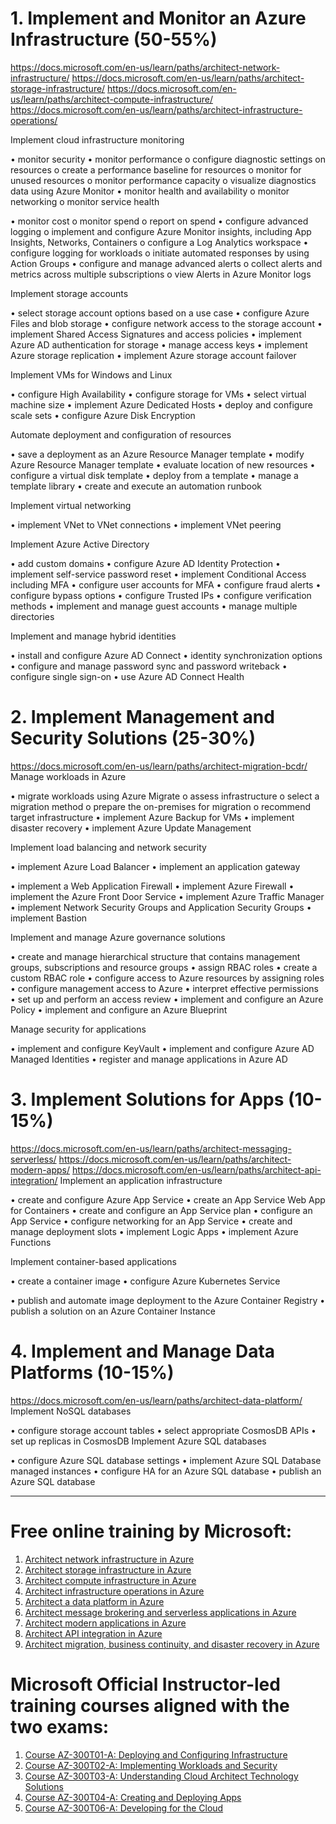 
# 1. Implement and Monitor an Azure Infrastructure (50-55%)
https://docs.microsoft.com/en-us/learn/paths/architect-network-infrastructure/
https://docs.microsoft.com/en-us/learn/paths/architect-storage-infrastructure/
https://docs.microsoft.com/en-us/learn/paths/architect-compute-infrastructure/
https://docs.microsoft.com/en-us/learn/paths/architect-infrastructure-operations/



Implement cloud infrastructure monitoring

•	monitor security
•	monitor performance
o	configure diagnostic settings on resources
o	create a performance baseline for resources
o	monitor for unused resources
o	monitor performance capacity
o	visualize diagnostics data using Azure Monitor
•	monitor health and availability
o	monitor networking
o	monitor service health
 
•	monitor cost
o	monitor spend
o	report on spend
•	configure advanced logging
o	implement and configure Azure Monitor insights, including App Insights,
Networks, Containers
o	configure a Log Analytics workspace
•	configure logging for workloads
o	initiate automated responses by using Action Groups
•	configure and manage advanced alerts
o	collect alerts and metrics across multiple subscriptions
o	view Alerts in Azure Monitor logs

Implement storage accounts

•	select storage account options based on a use case
•	configure Azure Files and blob storage
•	configure network access to the storage account
•	implement Shared Access Signatures and access policies
•	implement Azure AD authentication for storage
•	manage access keys
•	implement Azure storage replication
•	implement Azure storage account failover

Implement VMs for Windows and Linux

•	configure High Availability
•	configure storage for VMs
•	select virtual machine size
•	implement Azure Dedicated Hosts
•	deploy and configure scale sets
•	configure Azure Disk Encryption

Automate deployment and configuration of resources

•	save a deployment as an Azure Resource Manager template
•	modify Azure Resource Manager template
•	evaluate location of new resources
•	configure a virtual disk template
•	deploy from a template
•	manage a template library
•	create and execute an automation runbook
 
Implement virtual networking

•	implement VNet to VNet connections
•	implement VNet peering

Implement Azure Active Directory

•	add custom domains
•	configure Azure AD Identity Protection
•	implement self-service password reset
•	implement Conditional Access including MFA
•	configure user accounts for MFA
•	configure fraud alerts
•	configure bypass options
•	configure Trusted IPs
•	configure verification methods
•	implement and manage guest accounts
•	manage multiple directories

Implement and manage hybrid identities

•	install and configure Azure AD Connect
•	identity synchronization options
•	configure and manage password sync and password writeback
•	configure single sign-on
•	use Azure AD Connect Health

# 2. Implement Management and Security Solutions (25-30%)
https://docs.microsoft.com/en-us/learn/paths/architect-migration-bcdr/
Manage workloads in Azure

•	migrate workloads using Azure Migrate
o	assess infrastructure
o	select a migration method
o	prepare the on-premises for migration
o	recommend target infrastructure
•	implement Azure Backup for VMs
•	implement disaster recovery
•	implement Azure Update Management

Implement load balancing and network security

•	implement Azure Load Balancer
•	implement an application gateway
 
•	implement a Web Application Firewall
•	implement Azure Firewall
•	implement the Azure Front Door Service
•	implement Azure Traffic Manager
•	implement Network Security Groups and Application Security Groups
•	implement Bastion

Implement and manage Azure governance solutions

•	create and manage hierarchical structure that contains management groups, subscriptions and resource groups
•	assign RBAC roles
•	create a custom RBAC role
•	configure access to Azure resources by assigning roles
•	configure management access to Azure
•	interpret effective permissions
•	set up and perform an access review
•	implement and configure an Azure Policy
•	implement and configure an Azure Blueprint

Manage security for applications

•	implement and configure KeyVault
•	implement and configure Azure AD Managed Identities
•	register and manage applications in Azure AD

# 3. Implement Solutions for Apps (10-15%)
https://docs.microsoft.com/en-us/learn/paths/architect-messaging-serverless/
https://docs.microsoft.com/en-us/learn/paths/architect-modern-apps/
https://docs.microsoft.com/en-us/learn/paths/architect-api-integration/
Implement an application infrastructure

•	create and configure Azure App Service
•	create an App Service Web App for Containers
•	create and configure an App Service plan
•	configure an App Service
•	configure networking for an App Service
•	create and manage deployment slots
•	implement Logic Apps
•	implement Azure Functions

Implement container-based applications

•	create a container image
•	configure Azure Kubernetes Service
 
•	publish and automate image deployment to the Azure Container Registry
•	publish a solution on an Azure Container Instance

# 4. Implement and Manage Data Platforms (10-15%)

https://docs.microsoft.com/en-us/learn/paths/architect-data-platform/
Implement NoSQL databases

•	configure storage account tables
•	select appropriate CosmosDB APIs
•	set up replicas in CosmosDB
Implement Azure SQL databases

•	configure Azure SQL database settings
•	implement Azure SQL Database managed instances
•	configure HA for an Azure SQL database
•	publish an Azure SQL database

--------------------------------------------------------------------
# Free online training by Microsoft:

1. [Architect network infrastructure in Azure](https://docs.microsoft.com/en-us/learn/paths/architect-network-infrastructure/)
2. [Architect storage infrastructure in Azure](https://docs.microsoft.com/en-us/learn/paths/architect-storage-infrastructure/)
3. [Architect compute infrastructure in Azure](https://docs.microsoft.com/en-us/learn/paths/architect-compute-infrastructure/)
4. [Architect infrastructure operations in Azure](https://docs.microsoft.com/en-us/learn/paths/architect-infrastructure-operations/)
5. [Architect a data platform in Azure](https://docs.microsoft.com/en-us/learn/paths/architect-data-platform/)
6. [Architect message brokering and serverless applications in Azure](https://docs.microsoft.com/en-us/learn/paths/architect-messaging-serverless/)
7. [Architect modern applications in Azure](https://docs.microsoft.com/en-us/learn/paths/architect-modern-apps/)
8. [Architect API integration in Azure](https://docs.microsoft.com/en-us/learn/paths/architect-api-integration/)
9. [Architect migration, business continuity, and disaster recovery in Azure](https://docs.microsoft.com/en-us/learn/paths/architect-migration-bcdr/)

# Microsoft Official Instructor-led training courses aligned with the two exams:
1. [Course AZ-300T01-A: Deploying and Configuring Infrastructure](https://docs.microsoft.com/en-us/learn/certifications/courses/az-300t01)
2. [Course AZ-300T02-A: Implementing Workloads and Security](https://docs.microsoft.com/en-us/learn/certifications/courses/az-300t02)
3. [Course AZ-300T03-A: Understanding Cloud Architect Technology Solutions](https://docs.microsoft.com/en-us/learn/certifications/courses/az-300t03)
4. [Course AZ-300T04-A: Creating and Deploying Apps](https://docs.microsoft.com/en-us/learn/certifications/courses/az-300t04)
5. [Course AZ-300T06-A: Developing for the Cloud](https://docs.microsoft.com/en-us/learn/certifications/courses/az-300t06)
